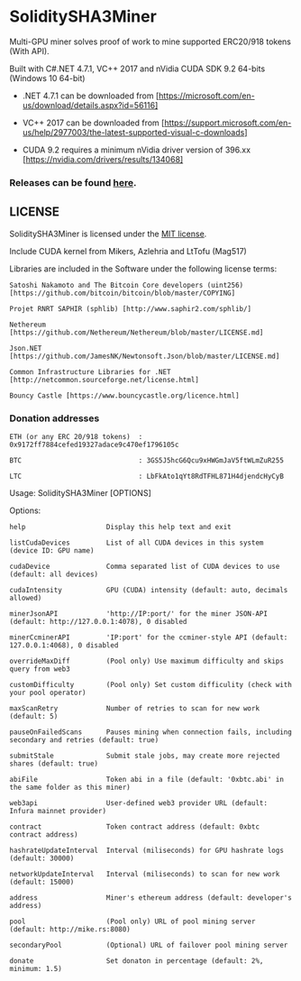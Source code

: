 # SoliditySHA3Miner
Multi-GPU miner solves proof of work to mine supported ERC20/918 tokens (With API).

Built with C#.NET 4.7.1, VC++ 2017 and nVidia CUDA SDK 9.2 64-bits (Windows 10 64-bit)

- .NET 4.7.1 can be downloaded from [https://microsoft.com/en-us/download/details.aspx?id=56116]

- VC++ 2017 can be downloaded from [https://support.microsoft.com/en-us/help/2977003/the-latest-supported-visual-c-downloads]

- CUDA 9.2 requires a minimum nVidia driver version of 396.xx [https://nvidia.com/drivers/results/134068]

### Releases can be found [here](https://github.com/lwYeo/SoliditySHA3Miner/releases).


## LICENSE

SoliditySHA3Miner is licensed under the [MIT license](https://github.com/lwYeo/SoliditySHA3Miner/blob/master/LICENSE).

Include CUDA kernel from Mikers, Azlehria and LtTofu (Mag517)

Libraries are included in the Software under the following license terms:

    Satoshi Nakamoto and The Bitcoin Core developers (uint256) [https://github.com/bitcoin/bitcoin/blob/master/COPYING]
    
    Projet RNRT SAPHIR (sphlib) [http://www.saphir2.com/sphlib/]
    
    Nethereum [https://github.com/Nethereum/Nethereum/blob/master/LICENSE.md]
    
    Json.NET [https://github.com/JamesNK/Newtonsoft.Json/blob/master/LICENSE.md]
    
    Common Infrastructure Libraries for .NET [http://netcommon.sourceforge.net/license.html]
    
    Bouncy Castle [https://www.bouncycastle.org/licence.html]
    

### Donation addresses

    ETH (or any ERC 20/918 tokens)  : 0x9172ff7884cefed19327adace9c470ef1796105c
    
    BTC                             : 3GS5J5hcG6Qcu9xHWGmJaV5ftWLmZuR255
    
    LTC                             : LbFkAto1qYt8RdTFHL871H4djendcHyCyB
    

Usage: SoliditySHA3Miner [OPTIONS]

Options:

    help                    Display this help text and exit
    
    listCudaDevices         List of all CUDA devices in this system (device ID: GPU name)
    
    cudaDevice              Comma separated list of CUDA devices to use (default: all devices)
    
    cudaIntensity           GPU (CUDA) intensity (default: auto, decimals allowed)
    
    minerJsonAPI            'http://IP:port/' for the miner JSON-API (default: http://127.0.0.1:4078), 0 disabled
    
    minerCcminerAPI         'IP:port' for the ccminer-style API (default: 127.0.0.1:4068), 0 disabled
	
    overrideMaxDiff         (Pool only) Use maximum difficulty and skips query from web3
    
    customDifficulty        (Pool only) Set custom difficulity (check with your pool operator)
    
    maxScanRetry            Number of retries to scan for new work (default: 5)
    
    pauseOnFailedScans      Pauses mining when connection fails, including secondary and retries (default: true)
    
    submitStale             Submit stale jobs, may create more rejected shares (default: true)
    
    abiFile                 Token abi in a file (default: '0xbtc.abi' in the same folder as this miner)
    
    web3api                 User-defined web3 provider URL (default: Infura mainnet provider)
    
    contract                Token contract address (default: 0xbtc contract address)
    
    hashrateUpdateInterval  Interval (miliseconds) for GPU hashrate logs (default: 30000)
    
    networkUpdateInterval   Interval (miliseconds) to scan for new work (default: 15000)
    
    address                 Miner's ethereum address (default: developer's address)
    
    pool                    (Pool only) URL of pool mining server (default: http://mike.rs:8080)
    
    secondaryPool           (Optional) URL of failover pool mining server
    
    donate                  Set donaton in percentage (default: 2%, minimum: 1.5)
    
